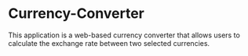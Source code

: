 # Currency-Converter
This application is a web-based currency converter that allows users to calculate the exchange rate between two selected currencies.
